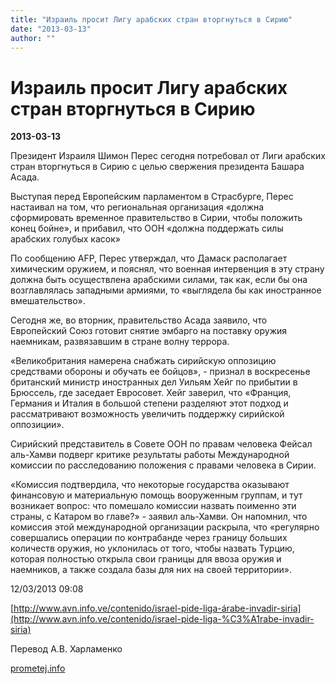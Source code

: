```yaml
---
title: "Израиль просит Лигу арабских стран вторгнуться в Сирию"
date: "2013-03-13"
author: ""
---
```


# Израиль просит Лигу арабских стран вторгнуться в Сирию

**2013-03-13** 

Президент Израиля Шимон Перес сегодня потребовал от Лиги арабских стран вторгнуться в Сирию с целью свержения президента Башара Асада.

Выступая перед Европейским парламентом в Страсбурге, Перес настаивал на том, что региональная организация «должна сформировать временное правительство в Сирии, чтобы положить конец бойне», и прибавил, что ООН «должна поддержать силы арабских голубых касок»

По сообщению AFP, Перес утверждал, что Дамаск располагает химическим оружием, и пояснял, что военная интервенция в эту страну должна быть осуществлена арабскими силами, так как, если бы она возглавлялась западными армиями, то «выглядела бы как иностранное вмешательство».

Сегодня же, во вторник, правительство Асада заявило, что Европейский Союз готовит снятие эмбарго на поставку оружия наемникам, развязавшим в стране волну террора.

«Великобритания намерена снабжать сирийскую оппозицию средствами обороны и обучать ее бойцов», - признал в воскресенье британский министр иностранных дел Уильям Хейг по прибытии в Брюссель, где заседает Евросовет. Хейг заверил, что «Франция, Германия и Италия в большой степени разделяют этот подход и рассматривают возможность увеличить поддержку сирийской оппозиции».

Сирийский представитель в Совете ООН по правам человека Фейсал аль-Хамви подверг критике результаты работы Международной комиссии по расследованию положения с правами человека в Сирии.

«Комиссия подтвердила, что некоторые государства оказывают финансовую и материальную помощь вооруженным группам, и тут возникает вопрос: что помешало комиссии назвать поименно эти страны, с Катаром во главе?» - заявил аль-Хамви. Он напомнил, что комиссия этой международной организации раскрыла, что «регулярно совершались операции по контрабанде через границу больших количеств оружия, но уклонилась от того, чтобы назвать Турцию, которая полностью открыла свои границы для ввоза оружия и наемников, а также создала базы для них на своей территории».

12/03/2013 09:08

[http://www.avn.info.ve/contenido/israel-pide-liga-árabe-invadir-siria](http://www.avn.info.ve/contenido/israel-pide-liga-%C3%A1rabe-invadir-siria)

Перевод А.В. Харламенко

[prometej.info](http://prometej.info/new/mir/4619-izrail-za-voiny.html)